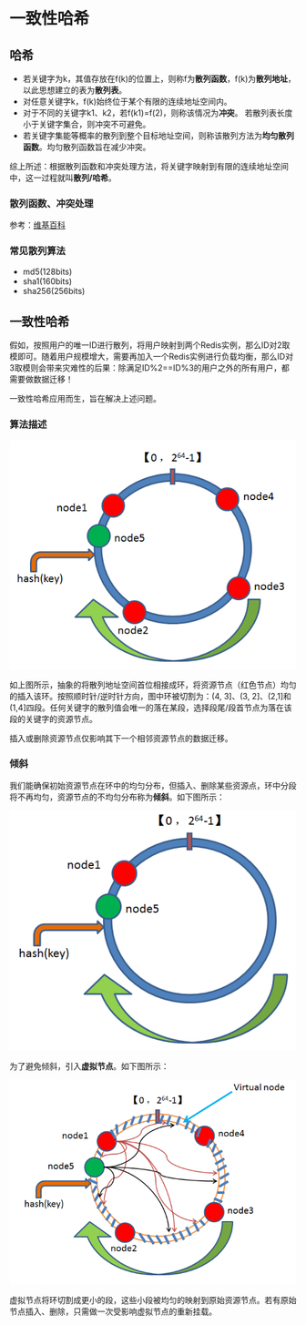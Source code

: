 # 一致性哈希

## 哈希

* 若关键字为k，其值存放在f(k)的位置上，则称f为<b>散列函数</b>，f(k)为<b>散列地址</b>，以此思想建立的表为<b>散列表</b>。
* 对任意关键字k，f(k)始终位于某个有限的连续地址空间内。
* 对于不同的关键字k1、k2，若f(k1)=f(2)，则称该情况为<b>冲突</b>。
  若散列表长度小于关键字集合，则冲突不可避免。
* 若关键字集能等概率的散列到整个目标地址空间，则称该散列方法为<b>均匀散列函数</b>。均匀散列函数旨在减少冲突。

综上所述：根据散列函数和冲突处理方法，将关键字映射到有限的连续地址空间中，这一过程就叫<b>散列/哈希</b>。

### 散列函数、冲突处理

参考：[维基百科](https://zh.wikipedia.org/wiki/%E5%93%88%E5%B8%8C%E8%A1%A8#cite_note-%E4%BE%8B%E7%A8%8B-1)

### 常见散列算法

* md5(128bits)
* sha1(160bits)
* sha256(256bits)

## 一致性哈希

假如，按照用户的唯一ID进行散列，将用户映射到两个Redis实例，那么ID对2取模即可。随着用户规模增大，需要再加入一个Redis实例进行负载均衡，那么ID对3取模则会带来灾难性的后果：除满足ID%2==ID%3的用户之外的所有用户，都需要做数据迁移！

一致性哈希应用而生，旨在解决上述问题。

### 算法描述

![](一致性哈希/1.png)

如上图所示，抽象的将散列地址空间首位相接成环，将资源节点（红色节点）均匀的插入该环。按照顺时针/逆时针方向，图中环被切割为：(4, 3]、(3, 2]、(2,1]和(1,4]四段。任何关键字的散列值会唯一的落在某段，选择段尾/段首节点为落在该段的关键字的资源节点。

插入或删除资源节点仅影响其下一个相邻资源节点的数据迁移。

### 倾斜

我们能确保初始资源节点在环中的均匀分布，但插入、删除某些资源点，环中分段将不再均匀，资源节点的不均匀分布称为<b>倾斜</b>。如下图所示：

![](一致性哈希/2.png)

为了避免倾斜，引入<b>虚拟节点</b>。如下图所示：

![](一致性哈希/3.png)

虚拟节点将环切割成更小的段，这些小段被均匀的映射到原始资源节点。若有原始节点插入、删除，只需做一次受影响虚拟节点的重新挂载。